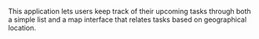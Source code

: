 This application lets users keep track of their upcoming tasks through both a simple list and a map interface that relates tasks based on geographical location.